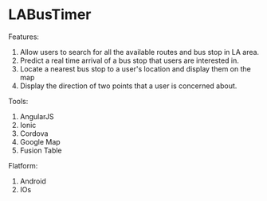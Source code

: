 LABusTimer
==========
Features:
  1. Allow users to search for all the available routes and bus stop in LA area.
  2. Predict a real time arrival of a bus stop that users are interested in.
  3. Locate a nearest bus stop to a user's location and display them on the map
  4. Display the direction of two points that a user is concerned about.



Tools:
  1. AngularJS
  2. Ionic
  3. Cordova
  4. Google Map
  5. Fusion Table


Flatform:
  1. Android
  2. IOs
